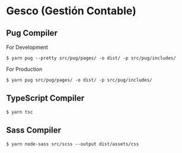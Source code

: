 # Gesco (Gestión Contable)

## Pug Compiler

For Development
```shell
$ yarn pug --pretty src/pug/pages/ -o dist/ -p src/pug/includes/
```

For Production
```shell
$ yarn pug src/pug/pages/ -o dist/ -p src/pug/includes/
```

## TypeScript Compiler

```shell
$ yarn tsc
```

## Sass Compiler

```shell
$ yarn node-sass src/scss --output dist/assets/css
```
